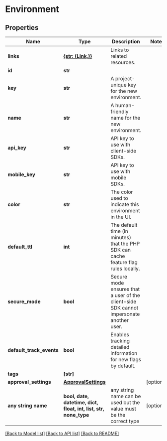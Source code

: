 # Environment


## Properties
Name | Type | Description | Notes
------------ | ------------- | ------------- | -------------
**links** | [**{str: (Link,)}**](Link.md) | Links to related resources. | 
**id** | **str** |  | 
**key** | **str** | A project-unique key for the new environment. | 
**name** | **str** | A human-friendly name for the new environment. | 
**api_key** | **str** | API key to use with client-side SDKs. | 
**mobile_key** | **str** | API key to use with mobile SDKs. | 
**color** | **str** | The color used to indicate this environment in the UI. | 
**default_ttl** | **int** | The default time (in minutes) that the PHP SDK can cache feature flag rules locally. | 
**secure_mode** | **bool** | Secure mode ensures that a user of the client-side SDK cannot impersonate another user. | 
**default_track_events** | **bool** | Enables tracking detailed information for new flags by default. | 
**tags** | **[str]** |  | 
**approval_settings** | [**ApprovalSettings**](ApprovalSettings.md) |  | [optional] 
**any string name** | **bool, date, datetime, dict, float, int, list, str, none_type** | any string name can be used but the value must be the correct type | [optional]

[[Back to Model list]](../README.md#documentation-for-models) [[Back to API list]](../README.md#documentation-for-api-endpoints) [[Back to README]](../README.md)


